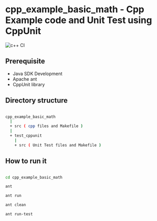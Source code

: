 # cpp_example_basic_math - Cpp Example code and Unit Test using CppUnit

![c++ CI](https://github.com/narethim/cpp_example_basic_math/workflows/Java-CI/badge.svg?branch=main)

## Prerequisite

* Java SDK Development
* Apache ant
* CppUnit library

## Directory structure

```sh

cpp_example_basic_math
  |
  + src ( cpp files and Makefile )
  |
  + test_cppunit
    |
    + src ( Unit Test files and Makefile )

```

## How to run it

```sh

cd cpp_example_basic_math

ant

ant run

ant clean

ant run-test

```
